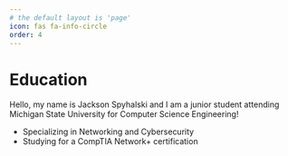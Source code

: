 ```yaml
---
# the default layout is 'page'
icon: fas fa-info-circle
order: 4
---
```


# Education
Hello, my name is Jackson Spyhalski and I am a junior student attending Michigan State University for Computer Science Engineering!
- Specializing in Networking and Cybersecurity
- Studying for a CompTIA Network+ certification